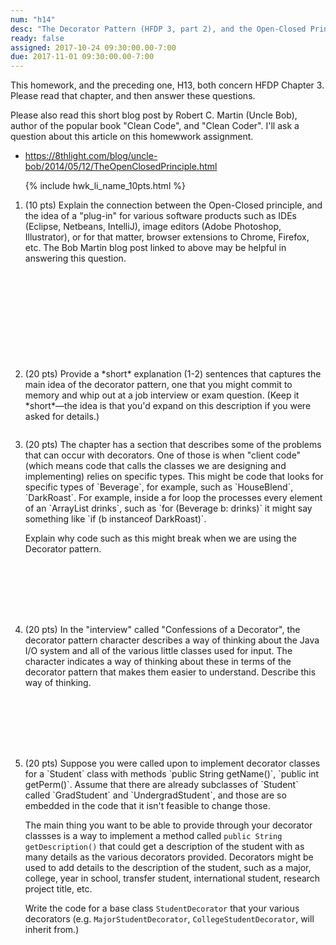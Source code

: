 ```yaml
---
num: "h14"
desc: "The Decorator Pattern (HFDP 3, part 2), and the Open-Closed Principle"
ready: false
assigned: 2017-10-24 09:30:00.00-7:00
due: 2017-11-01 09:30:00.00-7:00
---
```


This homework, and the preceding one, H13, both concern <span data-hfdp="3">HFDP Chapter 3</span>.
Please read that chapter, and then answer these questions.

Please also read this short blog post by Robert C. Martin (Uncle Bob), author of the popular book "Clean Code", and "Clean Coder".  I'll ask a question about this article on this homewwork assignment.

* <https://8thlight.com/blog/uncle-bob/2014/05/12/TheOpenClosedPrinciple.html>

<ol>

{% include hwk_li_name_10pts.html %}

<li style="margin-bottom:12em;"> (10 pts)  Explain the connection between the Open-Closed principle, and the idea of a "plug-in" for various software products such as IDEs (Eclipse, Netbeans, IntelliJ), image editors (Adobe Photoshop, Illustrator), or for that matter, browser extensions to Chrome, Firefox, etc.    The Bob Martin blog post linked to above may be helpful in answering this question.

</li>


<li style="margin-bottom:2em;"> (20 pts)  Provide a *short* explanation (1-2) sentences that captures the main idea of the decorator pattern, one that you might commit to memory and whip out at a job interview or exam question.  (Keep it *short*&mdash;the idea is that you'd expand on this description if you were asked for details.)
<div class="pagebreak"></div>
</li>

<li style="margin-bottom:8em;" markdown="1"> (20 pts) The chapter has a section that describes some of the problems that can occur with decorators.   One of those is when "client code" (which means code that calls the classes we are designing and implementing) relies on specific types.     This might be code that looks for specific types of `Beverage`, for example, such as `HouseBlend`, `DarkRoast`.  For example, inside a for loop the processes every element of an  `ArrayList<Beverage>  drinks`, such as `for (Beverage b: drinks)` it might say something like `if (b instanceof DarkRoast)`.

Explain why code such as this might break when we are using the Decorator pattern.

</li>


<li style="margin-bottom:8em;"> (20 pts) In the "interview" called "Confessions of a Decorator", the decorator pattern character describes a way of thinking about  the Java I/O system and all of the various little classes used for input.   The character indicates a way of thinking about these in terms of the decorator pattern that makes them easier to understand.  Describe this way of thinking.
</li>

<li style="margin-bottom:12em;" markdown="1"> (20 pts)  Suppose you were called upon to implement decorator classes for a `Student` class with methods `public String getName()`, `public int getPerm()`.  Assume that there are already subclasses of `Student` called `GradStudent` and `UndergradStudent`, and those are so embedded in the code that it isn't feasible to change those.     

The main thing you want to be able to provide through your decorator classses is a way to implement a method called `public String getDescription()` that could get a description of the student with as many details as the various decorators provided.    Decorators might be used to add details to the description of the student, such as a major, college, year in school, transfer student, international student, research project title, etc.

Write the code for a base class `StudentDecorator` that your various decorators (e.g. `MajorStudentDecorator`, `CollegeStudentDecorator`, will inherit from.)

</li>


</ol>

<div style="display:none">
http://UCSB-CS56-F16.github.io/hwk/h14
</div>




